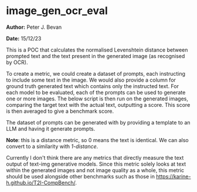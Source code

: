 # image_gen_ocr_eval

**Author:** Peter J. Bevan

**Date:** 15/12/23

This is a POC that calculates the normalised Levenshtein distance between prompted text and the text present in the generated image (as recognised by OCR).

To create a metric, we could create a dataset of prompts, each instructing to include some text in the image. We would also provide a column for ground truth generated text which contains only the instructed text. For each model to be evaluated, each of the prompts can be used to generate one or more images. The below script is then run on the generated images, comparing the target text with the actual text, outputting a score. This score is then averaged to give a benchmark score.

The dataset of prompts can be generated with by providing a template to an LLM and having it generate prompts.

**Note**: this is a distance metric, so 0 means the text is identical. We can also convert to a similarity with *1-distance*.

Currently I don't think there are any metrics that directly measure the text output of text-img generative models. Since this metric solely looks at text within the generated images and not image quality as a whole, this metric should be used alongside other benchmarks such as those in https://karine-h.github.io/T2I-CompBench/.
